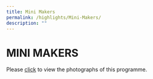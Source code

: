 ```yaml
---
title: Mini Makers
permalink: /highlights/Mini-Makers/
description: ""
---
```

# **MINI MAKERS**

Please [click](https://www.facebook.com/1061333227215605/posts/2796007310414846?s=1062626129&v=i&sfns=mo) to view the photographs of this programme.